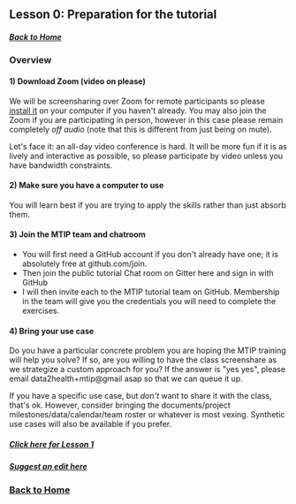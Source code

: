 ## Lesson 0: Preparation for the tutorial
##### [Back to Home](../index.md)

### Overview


#### 1) Download Zoom (video on please)

We will be screensharing over Zoom for remote participants so please [install it](https://zoom.us/download) on your computer if you haven't already. You may also join the Zoom if you are participating in person, however in this case please remain completely _off audio_ (note that this is different from just being on mute). 

Let's face it: an all-day video conference is hard. It will be more fun if it is as lively and interactive as possible, so please participate by video unless you have bandwidth constraints.

#### 2) Make sure you have a computer to use

You will learn best if you are trying to apply the skills rather than just absorb them.

#### 3) Join the MTIP team and chatroom

- You will first need a GitHub account if you don't already have one; it is absolutely free at github.com/join. 
- Then join the public tutorial Chat room on Gitter here and sign in with GitHub
- I will then invite each to the MTIP tutorial team on GitHub. Membership in the team will give you the credentials you will need to complete the exercises.

#### 4) Bring your use case

Do you have a particular concrete problem you are hoping the MTIP training will help you solve? If so, are you willing to have the class screenshare as we strategize a custom approach for you? If the answer is "yes yes", please email data2health+mtip@gmail asap so that we can queue it up. 

If you have a specific use case, but *don't* want to share it with the class, that's ok. However, consider bringing the documents/project milestones/data/calendar/team roster or whatever is most vexing. Synthetic use cases will also be available if you prefer.

##### [Click here for Lesson 1](https://data2health.github.io/mtip-tutorial/lessons/Lesson1.html) 
##### [Suggest an edit here](https://github.com/data2health/mtip-tutorial/edit/master/docs/lessons/Lesson0.md)
### [Back to Home](../index)
